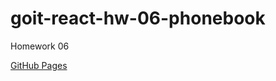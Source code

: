 # goit-react-hw-06-phonebook

Homework 06

[GitHub Pages](https://imartete.github.io/goit-react-hw-06-phonebook/)
